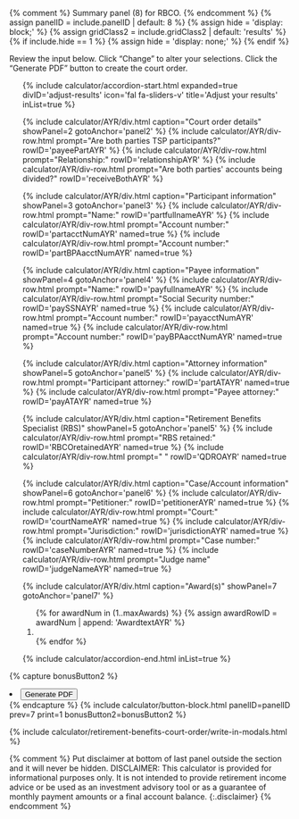 {% comment %}
Summary panel (8) for RBCO.
{% endcomment %}
{% assign panelID = include.panelID | default: 8 %}
{% assign hide = 'display: block;' %}
{% assign gridClass2 = include.gridClass2 | default: 'results' %}
{% if include.hide == 1 %} {% assign hide = 'display: none;' %} {% endif %}

<section id="panel-{{ panelID }}" class="calculator-panel " style="{{ hide }}" markdown="1">
<input type="hidden" id="doPDF" value="">

Review the input below. Click “Change” to alter your selections. Click the “Generate PDF” button to create the court order.

<ul class="usa-accordion-bordered icons adjust">
<!-- ADJUST YOUR RESULTS -->
{% include calculator/accordion-start.html expanded=true divID='adjust-results'
    icon='fal fa-sliders-v' title='Adjust your results' inList=true %}

{% include calculator/AYR/div.html caption="Court order details" showPanel=2 gotoAnchor='panel2' %}
{% include calculator/AYR/div-row.html prompt="Are both parties TSP participants?" rowID='payeePartAYR' %}
{% include calculator/AYR/div-row.html prompt="Relationship:" rowID='relationshipAYR' %}
{% include calculator/AYR/div-row.html prompt="Are both parties' accounts being divided?" rowID='receiveBothAYR' %}

{% include calculator/AYR/div.html caption="<span id='part1AYR'>Participant</span> information" showPanel=3 gotoAnchor='panel3' %}
{% include calculator/AYR/div-row.html prompt="Name:" rowID='partfullnameAYR' %}
{% include calculator/AYR/div-row.html prompt="Account number:" rowID='partacctNumAYR' named=true %}
{% include calculator/AYR/div-row.html prompt="Account number:" rowID='partBPAacctNumAYR' named=true %}

{% include calculator/AYR/div.html caption="<span id='pay1AYR'>Payee</span> information" showPanel=4 gotoAnchor='panel4' %}
{% include calculator/AYR/div-row.html prompt="Name:" rowID='payfullnameAYR' %}
{% include calculator/AYR/div-row.html prompt="Social Security number:" rowID='paySSNAYR' named=true %}
{% include calculator/AYR/div-row.html prompt="Account number:" rowID='payacctNumAYR' named=true %}
{% include calculator/AYR/div-row.html prompt="Account number:" rowID='payBPAacctNumAYR' named=true %}

{% include calculator/AYR/div.html caption="Attorney information" showPanel=5 gotoAnchor='panel5' %}
{% include calculator/AYR/div-row.html prompt="<span id='part2AYR'>Participant</span> attorney:" rowID='partATAYR' named=true %}
{% include calculator/AYR/div-row.html prompt="<span id='pay2AYR'>Payee</span> attorney:" rowID='payATAYR' named=true %}

{% include calculator/AYR/div.html caption="Retirement Benefits Specialist (RBS)" showPanel=5 gotoAnchor='panel5' %}
{% include calculator/AYR/div-row.html prompt="RBS retained:" rowID='RBCOretainedAYR' named=true %}
{% include calculator/AYR/div-row.html prompt=" " rowID='QDROAYR' named=true %}

{% include calculator/AYR/div.html caption="Case/Account information" showPanel=6 gotoAnchor='panel6' %}
{% include calculator/AYR/div-row.html prompt="Petitioner:" rowID='petitionerAYR' named=true %}
{% include calculator/AYR/div-row.html prompt="Court:" rowID='courtNameAYR' named=true %}
{% include calculator/AYR/div-row.html prompt="Jurisdiction:" rowID='jurisdictionAYR' named=true %}
{% include calculator/AYR/div-row.html prompt="Case number:" rowID='caseNumberAYR' named=true %}
{% include calculator/AYR/div-row.html prompt="Judge name" rowID='judgeNameAYR' named=true %}

{% include calculator/AYR/div.html caption="Award(s)" showPanel=7 gotoAnchor='panel7' %}
<div class="usa-grid results">
  <div class="usa-width-one-whole">
    <ol>
    {% for awardNum in (1..maxAwards) %}
      {% assign awardRowID = awardNum | append: 'AwardtextAYR' %}
      <li id="{{awardRowID}}"></li>
    {% endfor %}
    </ol>
  </div>
</div>

{% include calculator/accordion-end.html  inList=true %}
</ul>

{% capture bonusButton2 %}
<li><button id="generatePDF" class="usa-button primary" onClick="myGeneratePDFsubmit();" markdown="1">Generate PDF</button></li>
{% endcapture %}
{% include calculator/button-block.html panelID=panelID prev=7 print=1  bonusButton2=bonusButton2 %}

</section>

{% include calculator/retirement-benefits-court-order/write-in-modals.html %}

{% comment %}
Put disclaimer at bottom of last panel outside the section and it will never be hidden.
DISCLAIMER: This calculator is provided for informational purposes only. It is not intended to provide retirement income advice or be used as an investment advisory tool or as a guarantee of monthly payment amounts or a final account balance.
{:.disclaimer}
{% endcomment %}
